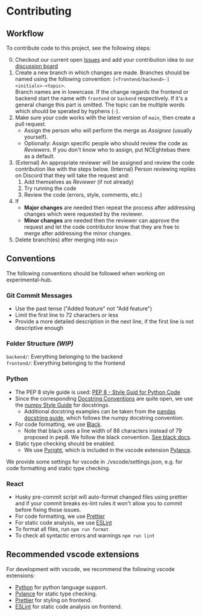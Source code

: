 # Contributing

## Workflow

To contribute code to this project, see the following steps:

0. Checkout our current open [Issues](https://github.com/TUMFARSynchrony/experimental-hub/issues) and add your contribution idea to our [discussion board](https://github.com/TUMFARSynchrony/experimental-hub/discussions/categories/ideas) 
1. Create a new branch in which changes are made. Branches should be named using the following convention: `[<frontend/backend>-]<initials>-<topic>`.  
Branch names are in lowercase. If the change regards the frontend or backend start the name with `frontend` or `backend` respectively. If it's a general change this part is omitted. The topic can be multiple words which should be sperated by hyphens (`-`).
2. Make sure your code works with the latest version of `main`, then create a pull request.
    - Assign the person who will perform the merge as *Assignee* (usually yourself).
    - Optionally: Assign specific people who should review the code as *Reviewers*. If you don't know who to assign, put NCEghtebas there as a default.
3. (External) An appropriate reviewer will be assigned and review the code contribution like with the steps below.
   (Internal) Person reviewing replies on Discord that they will take the request and:
    1. Add themselves as *Reviewer* (if not already)
    1. Try running the code
    1. Review the code (errors, style, comments, etc.)
5. If
    - **Major changes** are needed then repeat the process after addressing changes which were requested by the reviewer.
    - **Minor changes** are needed then the reviewer can approve the request and let the code contributor know that they are free to merge after addressing the minor changes.
6. Delete branch(es) after merging into `main`

## Conventions
The following conventions should be followed when working on experimental-hub.

### Git Commit Messages
- Use the past tense ("Added feature" not "Add feature")
- Limit the first line to 72 characters or less
- Provide a more detailed description in the next line, if the first line is not descriptive enough

### Folder Structure _(WIP)_
`backend/`: Everything belonging to the backend  
`frontend/`: Everything belonging to the frontend

### Python 

- The PEP 8 style guide is used: [PEP 8 - Style Guid for Python Code](https://peps.python.org/pep-0008/)
- Since the corresponding [Docstring Conventions](https://peps.python.org/pep-0257/) are quite open, we use the [numpy Style Guide](https://numpydoc.readthedocs.io/en/latest/format.html) for docstrings.
	- Additional docstring examples can be taken from the [pandas docstring guide](https://python-sprints.github.io/pandas/guide/pandas_docstring.html), which follows the numpy docstring convention.
- For code formatting, we use [Black](https://github.com/psf/black).
	- Note that black uses a line width of 88 characters instead of 79 proposed in pep8. We follow the black convention. [See black docs](https://black.readthedocs.io/en/stable/the_black_code_style/current_style.html#line-length).
- Static type checking should be enabled.
	- We use [Pyright](https://github.com/microsoft/pyright), which is included in the vscode extension [Pylance](https://marketplace.visualstudio.com/items?itemName=ms-python.vscode-pylance).

We provide some settings for vscode in ./vscode/settings.json, e.g. for code formatting and static type checking.


### React
- Husky pre-commit script will auto-format changed files using prettier and if your commit breaks es-lint rules it won't allow you to commit before fixing those issues.
- For code formatting, we use [Prettier](https://prettier.io/)
- For static code analysis, we use [ESLint](https://eslint.org/docs/latest/rules/)
- To format all files, run `npm run format`
- To check all syntactic errors and warnings `npm run lint`

## Recommended vscode extensions

For development with vscode, we recommend the following vscode extensions:

- [Python](https://marketplace.visualstudio.com/items?itemName=ms-python.python) for python language support.
- [Pylance](https://marketplace.visualstudio.com/items?itemName=ms-python.vscode-pylance) for static type checking.
- [Prettier](https://marketplace.visualstudio.com/items?itemName=esbenp.prettier-vscode) for styling on frontend.
- [ESLint](https://marketplace.visualstudio.com/items?itemName=dbaeumer.vscode-eslint) for static code analysis on frontend.

